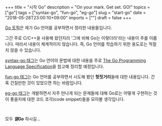 +++
title = "시작 Go"
description = "On your mark. Get set. GO!"
topics = ["go"]
tags = ["syntax-go", "fun-go", "eg-go"]
slug = "start-go"
date = "2018-05-28T23:00:10+09:00"
imports = [""]
draft = false
+++

[Go 토픽](/topics/go)은 제가 Go 언어를 공부하면서 정리한 내용들입니다.

그간 주로 C/C++을 사용해 왔던지라 '그에 비해 Go는 이렇더라'라는 내용이 주를 이룹니다. 따라서 내용이 체계적이지 않습니다. 즉, Go 언어를 학습하기 위한 용도로는 적절치 않을 수 있습니다.

[syntax-go 태그](/tags/syntax-go)는 Go 언어의 문법에 대한 내용을 주로 [The Go Programming Language Specification](https://golang.org/ref/spec)을 참고해 정리할 예정입니다.

[fun-go 태그](/tags/fun-go)는 Go 언어를 공부하면서 시도해 봤던 **헛짓거리**들에 대한 내용입니다. 간혹 건질만한 것이 있었으면 하는 바람입니다.

[eg-go 태그](/tags/eg-go)는 개발하면서 자주 만나게 되는 문제들에 대해 Go로는 어떻게 구현하는 것이 좋을지에 대한 코드 조각(code snippet)들을 모아볼 생각입니다.

<br>

모두 ***열Go*** 하시길...